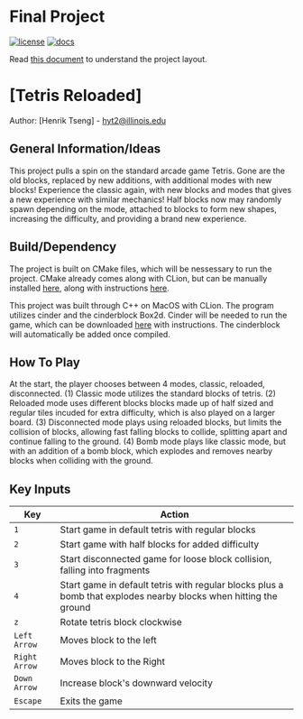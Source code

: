 # Final Project

[![license](https://img.shields.io/badge/license-MIT-green)](LICENSE)
[![docs](https://img.shields.io/badge/docs-yes-brightgreen)](docs/README.md)

Read [this document](https://cliutils.gitlab.io/modern-cmake/chapters/basics/structure.html) to understand the project
layout.

# [Tetris Reloaded]

Author: [Henrik Tseng] - hyt2@illinois.edu

## General Information/Ideas

This project pulls a spin on the standard arcade game Tetris. Gone are the old blocks, replaced by new additions, with additional modes with new blocks! Experience the classic again, with new blocks and modes that gives a new experience with similar mechanics! Half blocks now may randomly spawn depending on the mode, attached to blocks to form new shapes, increasing the difficulty, and providing a brand new experience.


## Build/Dependency

The project is built on CMake files, which will be nessessary to run the project. CMake already comes along with CLion, but can be manually installed [here](https://cmake.org/install/), along with instructions [here](https://cmake.org/cmake/help/latest/guide/tutorial/index.html).

This project was built through C++ on MacOS with CLion. The program utilizes cinder and the cinderblock Box2d. Cinder will be needed to run the game, which can be downloaded [here](https://libcinder.org/) with instructions. The cinderblock will automatically be added once compiled.

## How To Play
At the start, the player chooses between 4 modes, classic, reloaded, disconnected. 
(1) Classic mode utilizes the standard blocks of tetris.
(2) Reloaded mode uses different blocks blocks made up of half sized and regular tiles incuded for extra difficulty, which is also played on a larger board.
(3) Disconnected mode plays using reloaded blocks, but limits the collision of blocks, allowing fast falling blocks to collide, splitting apart and continue falling to the ground.
(4) Bomb mode plays like classic mode, but with an addition of a bomb block, which explodes and removes nearby blocks when colliding with the ground.

## Key Inputs

| Key         | Action                                                                         |
|------------ |--------------------------------------------------------------------------------|
| `1`         | Start game in default tetris with regular blocks                               |
| `2`         | Start game with half blocks for added difficulty                               |
| `3`         | Start disconnected game for loose block collision, falling into fragments      |
| `4`         | Start game in default tetris with regular blocks plus a bomb that explodes nearby blocks when hitting the ground |
| `z`         | Rotate tetris block clockwise                                                  |
|`Left Arrow` | Moves block to the left                                                        |
|`Right Arrow`| Moves block to the Right                                                       |
|`Down Arrow` | Increase block's downward velocity                                             |
| `Escape`    | Exits the game                                                                 |
